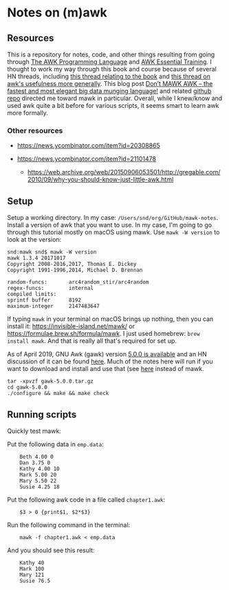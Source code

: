 # Notes on (m)awk


## Resources

This is a repository for notes, code, and other things resulting from going through [The AWK Programming Language](https://ia802309.us.archive.org/25/items/pdfy-MgN0H1joIoDVoIC7/The_AWK_Programming_Language.pdf) and [AWK Essential Training](https://daviddlevine.com/2014/05/announcing-the-release-of-awk-essential-training-at-lynda-com/). I thought to work my way through this book and course because of several HN threads, including [this thread relating to the book](https://news.ycombinator.com/item?id=17140934) and [this thread on awk's usefulness more generally](https://news.ycombinator.com/item?id=17322412). This blog post [Don’t MAWK AWK – the fastest and most elegant big data munging language!](http://brenocon.com/blog/2009/09/dont-mawk-awk-the-fastest-and-most-elegant-big-data-munging-language/) and related [github repo](https://github.com/brendano/awkspeed) directed me toward mawk in particular. Overall, while I knew/know and used awk quite a bit before for various scripts, it seems smart to learn awk more formally. 

### Other resources

 - https://news.ycombinator.com/item?id=20308865

 - https://news.ycombinator.com/item?id=21101478
    - https://web.archive.org/web/20150906053501/http://gregable.com/2010/09/why-you-should-know-just-little-awk.html



## Setup

Setup a working directory. In my case: `/Users/snd/org/GitHub/mawk-notes`. Install a version of awk that you want to use. In my case, I'm going to go through this tutorial mostly on macOS using mawk. Use `mawk -W version` to look at the version:

    snd:mawk snd$ mawk -W version
    mawk 1.3.4 20171017
    Copyright 2008-2016,2017, Thomas E. Dickey
    Copyright 1991-1996,2014, Michael D. Brennan

    random-funcs:       arc4random_stir/arc4random
    regex-funcs:        internal
    compiled limits:
    sprintf buffer      8192
    maximum-integer     2147483647
    
If typing `mawk` in your terminal on macOS brings up nothing, then you can install it: https://invisible-island.net/mawk/ or https://formulae.brew.sh/formula/mawk. I just used homebrew: `brew install mawk`. And that is really all that's required for set up.

As of April 2019, GNU Awk (gawk) version [5.0.0 is available](https://lists.gnu.org/archive/html/info-gnu/2019-04/msg00002.html) and an HN discussion of it can be found [here](https://news.ycombinator.com/item?id=19671983). Much of the notes here will run if you want to download and install and use that (see [here](ftp://ftp.gnu.org/gnu/gawk) instead of mawk.

    tar -xpvzf gawk-5.0.0.tar.gz
    cd gawk-5.0.0
    ./configure && make && make check





## Running scripts

Quickly test mawk:

Put the following data in `emp.data`:

        Beth 4.00 0 
        Dan 3.75 0 
        Kathy 4.00 10 
        Mark 5.00 20 
        Mary 5.50 22 
        Susie 4.25 18


Put the following awk code in a file called `chapter1.awk`:

        $3 > 0 {print$1, $2*$3}

Run the following command in the terminal:

        mawk -f chapter1.awk < emp.data

And you should see this result:

        Kathy 40
        Mark 100
        Mary 121
        Susie 76.5





